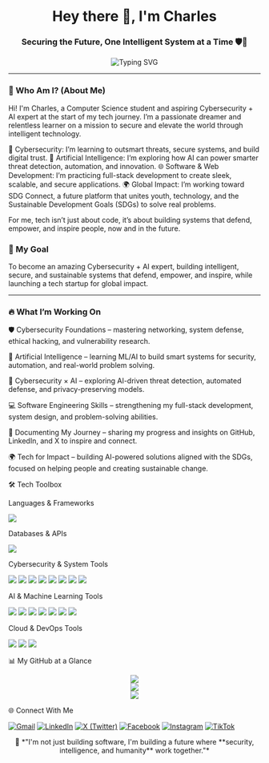 <h1 align="center">Hey there 👋, I'm Charles</h1>
<h3 align="center">Securing the Future, One Intelligent System at a Time 🛡️🤖</h3>

<p align="center">
  <img src="https://readme-typing-svg.demolab.com?font=Fira+Code&#x26;pause=1000&#x26;color=00FEEF&#x26;width=1000&#x26;center=true&#x26;lines=Cybersecurity+%F0%9F%94%91+%7C+AI+%F0%9F%A7%A0+%7C+Web+Dev+%F0%9F%92%BB;SDG+Innovation+%7C+Global+Tech+Leader;Passionate+Learner+%7C+Future+Innovator+%F0%9F%92%BC" alt="Typing SVG"/>
</p>

---

### 🧠 Who Am I? (About Me)

Hi! I'm Charles, a Computer Science student and aspiring Cybersecurity + AI expert at the start of my tech journey. I’m a passionate dreamer and relentless learner on a mission to secure and elevate the world through intelligent technology.

🔐 Cybersecurity: I’m learning to outsmart threats, secure systems, and build digital trust.
🤖 Artificial Intelligence: I’m exploring how AI can power smarter threat detection, automation, and innovation.
🌐 Software & Web Development: I’m practicing full-stack development to create sleek, scalable, and secure applications.
🌍 Global Impact: I’m working toward SDG Connect, a future platform that unites youth, technology, and the Sustainable Development Goals (SDGs) to solve real problems.

For me, tech isn’t just about code, it’s about building systems that defend, empower, and inspire people, now and in the future.


### 🚀 My Goal

To become an amazing Cybersecurity + AI expert, building intelligent, secure, and sustainable systems that defend, empower, and inspire, while launching a tech startup for global impact.

---

### 🔥 What I’m Working On


🛡️ Cybersecurity Foundations – mastering networking, system defense, ethical hacking, and vulnerability research.

🤖 Artificial Intelligence – learning ML/AI to build smart systems for security, automation, and real-world problem solving.

🔐 Cybersecurity × AI – exploring AI-driven threat detection, automated defense, and privacy-preserving models.

💻 Software Engineering Skills – strengthening my full-stack development, system design, and problem-solving abilities.

📖 Documenting My Journey – sharing my progress and insights on GitHub, LinkedIn, and X to inspire and connect.

🌍 Tech for Impact – building AI-powered solutions aligned with the SDGs, focused on helping people and creating sustainable change.



🛠️ Tech Toolbox

Languages & Frameworks

<img src="https://skillicons.dev/icons?i=python,typescript,javascript,cpp,java,react,nextjs,nodejs,express,tailwind,flask,django,html,css" />

Databases & APIs

<img src="https://skillicons.dev/icons?i=mongodb,postgres,mysql,graphql,firebase,supabase" />

Cybersecurity & System Tools

<img src="https://skillicons.dev/icons?i=linux,bash,docker,git,github,gitlab,powershell" /> <img src="https://img.shields.io/badge/Kali%20Linux-557C94?style=for-the-badge&logo=kalilinux&logoColor=white" /> <img src="https://img.shields.io/badge/Metasploit-400080?style=for-the-badge&logo=metasploit&logoColor=white" /> <img src="https://img.shields.io/badge/Wireshark-1679a7?style=for-the-badge&logo=wireshark&logoColor=white" /> <img src="https://img.shields.io/badge/Burp%20Suite-ff6600?style=for-the-badge&logo=burpsuite&logoColor=white" /> <img src="https://img.shields.io/badge/Nmap-4B8BBE?style=for-the-badge&logo=nmap&logoColor=white" /> <img src="https://img.shields.io/badge/VirtualBox-183A61?style=for-the-badge&logo=virtualbox&logoColor=white" /> <img src="https://img.shields.io/badge/VMware-607078?style=for-the-badge&logo=vmware&logoColor=white" />

AI & Machine Learning Tools

<img src="https://img.shields.io/badge/TensorFlow-FF6F00?style=for-the-badge&logo=tensorflow&logoColor=white" /> <img src="https://img.shields.io/badge/PyTorch-EE4C2C?style=for-the-badge&logo=pytorch&logoColor=white" /> <img src="https://img.shields.io/badge/Scikit--learn-F7931E?style=for-the-badge&logo=scikit-learn&logoColor=white" /> <img src="https://img.shields.io/badge/OpenCV-5C3EE8?style=for-the-badge&logo=opencv&logoColor=white" /> <img src="https://img.shields.io/badge/HuggingFace-FCC624?style=for-the-badge&logo=huggingface&logoColor=black" /> <img src="https://img.shields.io/badge/Keras-D00000?style=for-the-badge&logo=keras&logoColor=white" /> <img src="https://img.shields.io/badge/Jupyter-F37626?style=for-the-badge&logo=jupyter&logoColor=white" />

Cloud & DevOps Tools

<img src="https://skillicons.dev/icons?i=aws,gcp,azure,vercel,netlify,heroku" /> <img src="https://img.shields.io/badge/GitHub%20Actions-2088FF?style=for-the-badge&logo=githubactions&logoColor=white" /> <img src="https://img.shields.io/badge/CircleCI-343434?style=for-the-badge&logo=circleci&logoColor=white" />

📊 My GitHub at a Glance

<p align="center"> <img src="https://github-readme-streak-stats.herokuapp.com/?user=CharlesKariuki-001&theme=tokyonight" /> <br /> <img src="https://github-readme-stats.vercel.app/api/top-langs/?username=CharlesKariuki-001&layout=compact&theme=tokyonight" /> <br /> <img src="https://github-readme-stats.vercel.app/api?username=CharlesKariuki-001&show_icons=true&theme=tokyonight" /> </p>

🌐 Connect With Me

<p align="left"> <a href="mailto:yourname@gmail.com"><img src="https://img.shields.io/badge/Gmail-D14836?style=for-the-badge&logo=gmail&logoColor=white" alt="Gmail" /></a> <a href="https://linkedin.com/in/yourprofile" target="_blank"><img src="https://img.shields.io/badge/LinkedIn-0077B5?style=for-the-badge&logo=linkedin&logoColor=white" alt="LinkedIn" /></a> <a href="https://x.com/yourhandle" target="_blank"><img src="https://img.shields.io/badge/X-000000?style=for-the-badge&logo=twitter&logoColor=white" alt="X (Twitter)" /></a> <a href="https://facebook.com/yourprofile" target="_blank"><img src="https://img.shields.io/badge/Facebook-1877F2?style=for-the-badge&logo=facebook&logoColor=white" alt="Facebook" /></a> <a href="https://instagram.com/yourhandle" target="_blank"><img src="https://img.shields.io/badge/Instagram-E4405F?style=for-the-badge&logo=instagram&logoColor=white" alt="Instagram" /></a> <a href="https://tiktok.com/@yourhandle" target="_blank"><img src="https://img.shields.io/badge/TikTok-000000?style=for-the-badge&logo=tiktok&logoColor=white" alt="TikTok" /></a> </p>
<p align="center"> 💭 *"I'm not just building software, I'm building a future where **security, intelligence, and humanity** work together."* </p>
